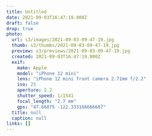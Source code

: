 ```yaml
---
title: Untitled
date: 2021-09-03T16:47:19.000Z
draft: false
drop: true
photo:
  url: s3/images/2021-09-03-09-47-19.jpg
  thumb: s3/thumbs/2021-09-03-09-47-19.jpg
  preview: s3/previews/2021-09-03-09-47-19.jpg
  created: 2021-09-03T16:47:19.000Z
  exif:
    make: Apple
    model: "iPhone 12 mini"
    lens: "iPhone 12 mini front camera 2.71mm f/2.2"
    iso: 25
    aperture: 2.2
    shutter_speed: 1/1541
    focal_length: "2.7 mm"
    gps: "47.66875 -122.333166666667"
  title: null
  caption: null
links: []
---
```

